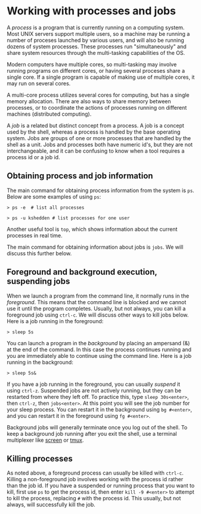 Working with processes and jobs
===============================

A *process* is a program that is currently running on a computing
system.  Most UNIX servers support multiple users, so a machine may be
running a number of proceses launched by various users, and will also
be running dozens of system processes.  These processes run
"simultaneously" and share system resources through the multi-tasking
capabilities of the OS.

Modern computers have multiple cores, so multi-tasking may involve
running programs on different cores, or having several proceses share
a single core.  If a single program is capable of making use of
multiple cores, it may run on several cores.

A multi-core process utilizes several cores for computing, but has a
single memory allocation.  There are also ways to share memory between
processes, or to coordinate the actions of processes running on
different machines (distributed computing).

A *job* is a related but distinct concept from a process.  A job is a
concept used by the shell, whereas a process is handled by the base
operating system.  Jobs are groups of one or more processes that are
handled by the shell as a unit.  Jobs and processes both have numeric
id's, but they are not interchangeable, and it can be confusing to
know when a tool requires a process id or a job id.

Obtaining process and job information
-------------------------------------

The main command for obtaining process information from the system is
`ps`.  Below are some examples of using `ps`:

```
> ps -e  # list all processes

> ps -u kshedden # list processes for one user
```

Another useful tool is `top`, which shows information about the
current processes in real time.

The main command for obtaining information about jobs is `jobs`.  We
will discuss this further below.

Foreground and background execution, suspending jobs
----------------------------------------------------

When we launch a program from the command line, it normally runs in
the *foreground*. This means that the command line is blocked and we
cannot use it until the program completes.  Usually, but not always,
you can kill a foreground job using `ctrl-c`.  We will discuss other
ways to kill jobs below.  Here is a job running in the foreground:

```
> sleep 5s
```

You can launch a program in the *background* by placing an ampersand
(&) at the end of the command.  In this case the process continues
running and you are immediately able to continue using the command
line.  Here is a job running in the background:

```
> sleep 5s&
```

If you have a job running in the foreground, you can usually *suspend*
it using `ctrl-z`.  Suspended jobs are not actively running, but they
can be restarted from where they left off.  To practice this, type
`sleep 30s<enter>`, then `ctrl-z`, then `jobs<enter>`.  At this point
you will see the job number for your sleep process.  You can restart
it in the background using `bg #<enter>`, and you can restart it in
the foreground using `fg #<enter>`.

Background jobs will generally terminate once you log out of the
shell.  To keep a background job running after you exit the shell, use
a terminal multiplexer like
[screen](https://en.wikipedia.org/wiki/GNU_Screen) or
[tmux](https://en.wikipedia.org/wiki/Tmux).

Killing processes
-----------------

As noted above, a foreground process can usually be killed with
`ctrl-c`.  Killing a non-foreground job involves working with the
process id rather than the job id.  If you have a suspended or running
process that you want to kill, first use `ps` to get the process id,
then enter `kill -9 #<enter>` to attempt to kill the process,
replacing `#` with the process id.  This usually, but not always, will
successfully kill the job.
